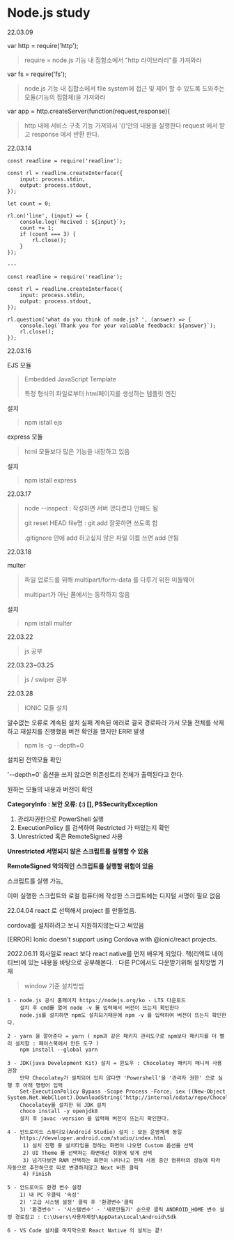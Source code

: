 # Node.js study

22.03.09

var http = require('http');
> require = node.js 기능 내 집합소에서 "http 라이브러리"를 가져와라 

var fs = require('fs');
> node.js 기능 내 집합소에서 file system에 접근 및 제어 할 수 있도록 도와주는 모듈(기능의 집합체)을 가져와라

var app = http.createServer(function(request,response){
> http 내에 서비스 구축 기능 가져와서 '()'안의 내용을 실행한다
> request 에서 받고 response 에서 반환 한다.


22.03.14 
```
const readline = require('readline');

const rl = readline.createInterface({
    input: process.stdin,
    output: process.stdout,
});

let count = 0;
 
rl.on('line', (input) => {
    console.log(`Recived : ${input}`);
    count += 1;
    if (count === 3) {
        rl.close();
    }
});

---

const readline = require('readline');

const rl = readline.createInterface({
    input: process.stdin,
    output: process.stdout,
});

rl.question('what do you think of node.js? ', (answer) => {
    console.log(`Thank you for your valuable feedback: ${answer}`);
    rl.close();
});
```
22.03.16

EJS 모듈
> Embedded JavaScript Template
> 
> 특정 형식의 파일로부터 html페이지를 생성하는 템플릿 엔진

설치 
> npm istall ejs

express 모듈
> html 모듈보다 많은 기능을 내장하고 있음

설치
> npm istall express

22.03.17
>node --inspect : 작성하면 서버 껐다켰다 안해도 됨
>
>git reset HEAD file명 : git add 잘못하면 쓰도록 함
>
>.gitignore 안에 add 하고싶지 않은 파일 이름 쓰면 add 안됨


22.03.18

multer 
> 파일 업로드를 위해 multipart/form-data 를 다루기 위한 미들웨어
> 
> multipart가 아닌 폼에서는 동작하지 않음

설치 
> npm istall multer   

22.03.22 

> js 공부

22.03.23~03.25

> js / swiper 공부

22.03.28
>IONIC 모듈 설치

알수없는 오류로 계속된 설치 실패
계속된 에러로 결국 경로따라 가서 모듈 전체를 삭제하고 재설치를 진행했음
버전 확인을 했지만 ERR! 발생

>npm ls -g --depth=0

설치된 전역모듈 확인

'--depth=0' 옵션을 쓰지 않으면 의존성트리 전체가 출력된다고 한다.

원하는 모듈의 내용과 버전이 확인

**CategoryInfo          : 보안 오류: (:) [], PSSecurityException**

1. 관리자권한으로 PowerShell 실행
2. ExecutionPolicy 를 검색하여 Restricted 가 떠있는지 확인
3. Unrestricted 혹은 RemoteSigned 사용

**Unrestricted 서명되지 않은 스크립트를 실행할 수 있음**

**RemoteSigned 악의적인 스크립트를 실행할 위험이 있음**


스크립트를 실행 가능,

이미 실행한 스크립트와 로컬 컴퓨터에 작성한 스크립트에는 디지털 서명이 필요 없음

22.04.04
react 로 선택해서 project 를 만들었음.

cordova를 설치하려고 보니 지원하지않는다고 써있음

[ERROR] Ionic doesn't support using Cordova with @ionic/react projects.





2022.06.11
회사일로 react 보다 react native를 먼저 배우게 되었다.
책(리엑트 네이티브)에 있는 내용을 바탕으로 공부해본다. : 다른 PC에서도 다운받기위해 설치방법 기재

>window 기준 설치방법 

```
1 - node.js 공식 홈페이지 https://nodejs.org/ko - LTS 다운로드
    설치 후 cmd를 열어 node -v 를 입력해서 버전이 뜨는지 확인한다
    node.js를 설치하면 npm도 설치되기때문에 npm -v 를 입력하여 버전이 뜨는지 확인한다.
    
2 - yarn 을 깔아준다 = yarn ( npm과 같은 패키지 관리도구로 npm보다 패키지를 더 빨리 설치함 : 페이스북에서 만든 도구 )
    npm install --global yarn
    
3 - JDK(java Development Kit) 설치 = 윈도우 : Chocolatey 패키지 매니저 사용 권장 
    만약 Chocolatey가 설치되어 있지 않다면 'Powershell'을 '관리자 권한' 으로 실행 후 아래 명령어 입력
    Set-ExecutionPolicy Bypass -Scope Process -Force; iex ((New-Object System.Net.WebClient).DownloadString('http://internal/odata/repo/ChocolateyInstall.ps1'))
    Chocolatey를 설치한 뒤 JDK 설치
    choco install -y openjdk8
    설치 후 javac -version 을 입력해 버전이 뜨는지 확인한다.
    
4 - 안드로이드 스튜디오(Android Studio) 설치 : 모든 운영체제 동일
    https://developer.android.com/studio/index.html
     1) 설치 진행 중 설치타입을 정하는 화면이 나오면 Custom 옵션을 선택
     2) UI Theme 를 선택하는 화면에선 취향에 맞게 선택
     3) 넘기다보면 RAM 선택하는 화면이 나타나고 현재 사용 중인 컴퓨터의 성능에 따라 자동으로 추천하므로 따로 변경하지않고 Next 버튼 클릭
     4) Finish 
    
5 - 안드로이드 환경 변수 설정
    1) 내 PC 우클릭 '속성'
    2) '고급 시스템 설정' 클릭 후 '환경변수'클릭
    3) '환경변수' - '시스템변수' - '새로만들기' 순으로 클릭 ANDROID_HOME 변수 설정 경로참고 : C:\Users\사용자계정\AppData\Local\Android\Sdk
    
6 - VS Code 설치를 마지막으로 React Native 의 설치는 끝!
   
```
    
    





